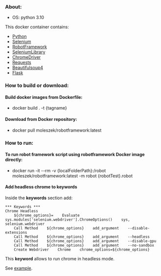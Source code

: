 ### About:
* OS: python 3.10

This docker container contains:
* [Python](https://www.python.org/)
* [Selenium](https://www.selenium.dev/)
* [RobotFramework](https://robotframework.org/)
* [SeleniumLibrary](https://robotframework.org/SeleniumLibrary/)
* [ChromeDriver](https://chromedriver.chromium.org/)
* [Requests](https://docs.python-requests.org/en/latest/)
* [Beautifulsoup4](https://www.crummy.com/software/BeautifulSoup/)
* [Flask](https://palletsprojects.com/p/flask/)

### How to build or download:
#### Build docker images from Dockerfile:
* docker build . -t {tagname}

#### Download from Docker repository:
* docker pull moleszek/robotframework:latest

### How to run:
#### To run robot framework script using robotframework Docker image directly:
* docker run -it --rm -v {localFolderPath}:/robot moleszek/robotframework:latest -m robot {robotTest}.robot

#### Add headless chrome to keywords
Inside the **keywords** section add:
```robot
*** Keywords ***
Chrome Headless
    ${chrome_options}=    Evaluate    sys.modules['selenium.webdriver'].ChromeOptions()    sys, selenium.webdriver
    Call Method    ${chrome_options}    add_argument    --disable-extensions
    Call Method    ${chrome_options}    add_argument    --headless
    Call Method    ${chrome_options}    add_argument    --disable-gpu
    Call Method    ${chrome_options}    add_argument    --no-sandbox
    Create Webdriver    Chrome    chrome_options=${chrome_options}
```

This **keyword** allows to run chrome in headless mode.

See [example](tests/example.robot).
